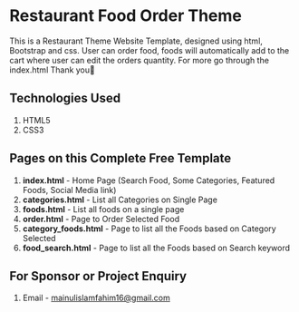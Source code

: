# Restaurant Food Order Theme
This is a Restaurant Theme Website Template, designed using html, Bootstrap and css. User can order food, foods will automatically add to the cart where user can edit the orders quantity. For more go through the index.html Thank you👀






## Technologies Used
1. HTML5
2. CSS3


## Pages on this Complete Free Template
1. **index.html** - Home Page (Search Food, Some Categories, Featured Foods, Social Media link)
2. **categories.html** - List all Categories on Single Page
3. **foods.html** - List all foods on a single page
4. **order.html** - Page to Order Selected Food
5. **category_foods.html** - Page to list all the Foods based on Category Selected
6. **food_search.html** - Page to list all the Foods based on Search keyword


## For Sponsor or Project Enquiry
1. Email - mainulislamfahim16@gmail.com
   
